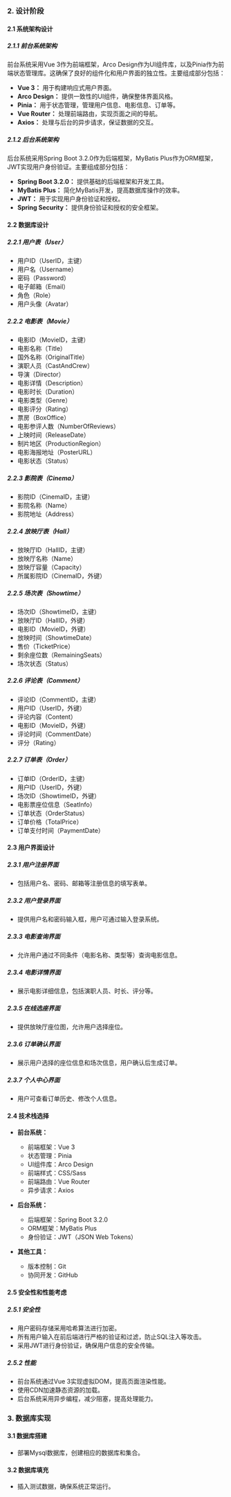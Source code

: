 ### 2. 设计阶段

#### 2.1 系统架构设计

##### 2.1.1 前台系统架构

前台系统采用Vue 3作为前端框架，Arco Design作为UI组件库，以及Pinia作为前端状态管理库。这确保了良好的组件化和用户界面的独立性。主要组成部分包括：

- **Vue 3：** 用于构建响应式用户界面。
- **Arco Design：** 提供一致性的UI组件，确保整体界面风格。
- **Pinia：** 用于状态管理，管理用户信息、电影信息、订单等。
- **Vue Router：** 处理前端路由，实现页面之间的导航。
- **Axios：** 处理与后台的异步请求，保证数据的交互。

##### 2.1.2 后台系统架构

后台系统采用Spring Boot 3.2.0作为后端框架，MyBatis Plus作为ORM框架，JWT实现用户身份验证。主要组成部分包括：

- **Spring Boot 3.2.0：** 提供基础的后端框架和开发工具。
- **MyBatis Plus：** 简化MyBatis开发，提高数据库操作的效率。
- **JWT：** 用于实现用户身份验证和授权。
- **Spring Security：** 提供身份验证和授权的安全框架。

#### 2.2 数据库设计

##### 2.2.1 用户表（User）

- 用户ID（UserID，主键）
- 用户名（Username）
- 密码（Password）
- 电子邮箱（Email）
- 角色（Role）
- 用户头像（Avatar）

##### 2.2.2 电影表（Movie）

- 电影ID（MovieID，主键）
- 电影名称（Title）
- 国外名称（OriginalTitle）
- 演职人员（CastAndCrew）
- 导演（Director）
- 电影详情（Description）
- 电影时长（Duration）
- 电影类型（Genre）
- 电影评分（Rating）
- 票房（BoxOffice）
- 电影参评人数（NumberOfReviews）
- 上映时间（ReleaseDate）
- 制片地区（ProductionRegion）
- 电影海报地址（PosterURL）
- 电影状态（Status）

##### 2.2.3 影院表（Cinema）

- 影院ID（CinemaID，主键）
- 影院名称（Name）
- 影院地址（Address）

##### 2.2.4 放映厅表（Hall）

- 放映厅ID（HallID，主键）
- 放映厅名称（Name）
- 放映厅容量（Capacity）
- 所属影院ID（CinemaID，外键）

##### 2.2.5 场次表（Showtime）

- 场次ID（ShowtimeID，主键）
- 放映厅ID（HallID，外键）
- 电影ID（MovieID，外键）
- 放映时间（ShowtimeDate）
- 售价（TicketPrice）
- 剩余座位数（RemainingSeats）
- 场次状态（Status）

##### 2.2.6 评论表（Comment）

- 评论ID（CommentID，主键）
- 用户ID（UserID，外键）
- 评论内容（Content）
- 电影ID（MovieID，外键）
- 评论时间（CommentDate）
- 评分（Rating）

##### 2.2.7 订单表（Order）

- 订单ID（OrderID，主键）
- 用户ID（UserID，外键）
- 场次ID（ShowtimeID，外键）
- 电影票座位信息（SeatInfo）
- 订单状态（OrderStatus）
- 订单价格（TotalPrice）
- 订单支付时间（PaymentDate）

#### 2.3 用户界面设计

##### 2.3.1 用户注册界面

- 包括用户名、密码、邮箱等注册信息的填写表单。

##### 2.3.2 用户登录界面

- 提供用户名和密码输入框，用户可通过输入登录系统。

##### 2.3.3 电影查询界面

- 允许用户通过不同条件（电影名称、类型等）查询电影信息。

##### 2.3.4 电影详情界面

- 展示电影详细信息，包括演职人员、时长、评分等。

##### 2.3.5 在线选座界面

- 提供放映厅座位图，允许用户选择座位。

##### 2.3.6 订单确认界面

- 展示用户选择的座位信息和场次信息，用户确认后生成订单。

##### 2.3.7 个人中心界面

- 用户可查看订单历史、修改个人信息。

#### 2.4 技术栈选择

- **前台系统：**
    - 前端框架：Vue 3
    - 状态管理：Pinia
    - UI组件库：Arco Design
    - 前端样式：CSS/Sass
    - 前端路由：Vue Router
    - 异步请求：Axios

- **后台系统：**
    - 后端框架：Spring Boot 3.2.0
    - ORM框架：MyBatis Plus
    - 身份验证：JWT（JSON Web Tokens）

- **其他工具：**
    - 版本控制：Git
    - 协同开发：GitHub

#### 2.5 安全性和性能考虑

##### 2.5.1 安全性

- 用户密码存储采用哈希算法进行加密。
- 所有用户输入在前后端进行严格的验证和过滤，防止SQL注入等攻击。
- 采用JWT进行身份验证，确保用户信息的安全传输。

##### 2.5.2 性能

- 前台系统通过Vue 3实现虚拟DOM，提高页面渲染性能。
- 使用CDN加速静态资源的加载。
- 后台系统采用异步编程，减少阻塞，提高处理能力。

### 3. 数据库实现

#### 3.1 数据库搭建

- 部署Mysql数据库，创建相应的数据库和集合。

#### 3.2 数据库填充

- 插入测试数据，确保系统正常运行。